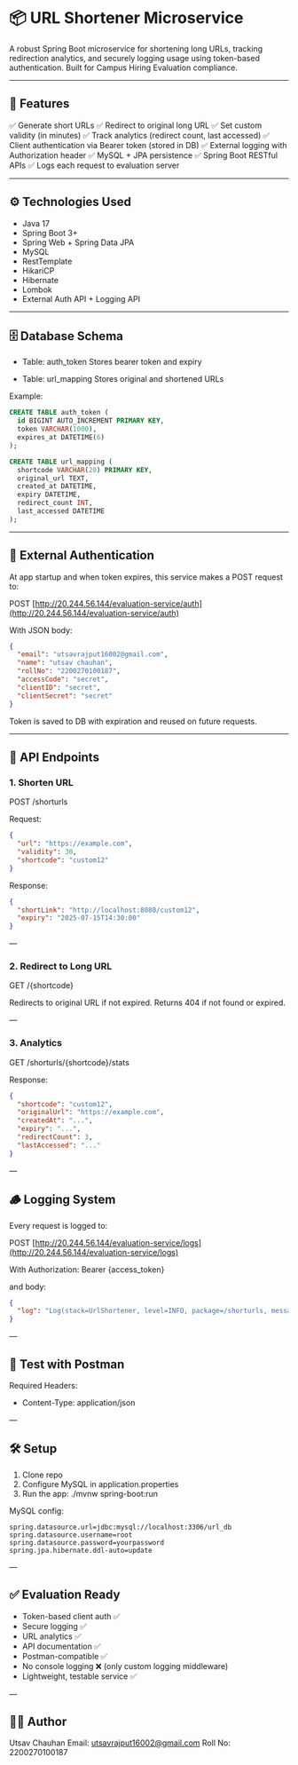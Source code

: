 

# 📦 URL Shortener Microservice

A robust Spring Boot microservice for shortening long URLs, tracking redirection analytics, and securely logging usage using token-based authentication. Built for Campus Hiring Evaluation compliance.

---

## 🚀 Features

✅ Generate short URLs
✅ Redirect to original long URL
✅ Set custom validity (in minutes)
✅ Track analytics (redirect count, last accessed)
✅ Client authentication via Bearer token (stored in DB)
✅ External logging with Authorization header
✅ MySQL + JPA persistence
✅ Spring Boot RESTful APIs
✅ Logs each request to evaluation server

---

## ⚙️ Technologies Used

* Java 17
* Spring Boot 3+
* Spring Web + Spring Data JPA
* MySQL
* RestTemplate
* HikariCP
* Hibernate
* Lombok
* External Auth API + Logging API

---

## 🗄 Database Schema

* Table: auth\_token
  Stores bearer token and expiry

* Table: url\_mapping
  Stores original and shortened URLs

Example:

```sql
CREATE TABLE auth_token (
  id BIGINT AUTO_INCREMENT PRIMARY KEY,
  token VARCHAR(1000),
  expires_at DATETIME(6)
);

CREATE TABLE url_mapping (
  shortcode VARCHAR(20) PRIMARY KEY,
  original_url TEXT,
  created_at DATETIME,
  expiry DATETIME,
  redirect_count INT,
  last_accessed DATETIME
);
```

---

## 🔐 External Authentication

At app startup and when token expires, this service makes a POST request to:

POST [http://20.244.56.144/evaluation-service/auth](http://20.244.56.144/evaluation-service/auth)

With JSON body:

```json
{
  "email": "utsavrajput16002@gmail.com",
  "name": "utsav chauhan",
  "rollNo": "2200270100187",
  "accessCode": "secret",
  "clientID": "secret",
  "clientSecret": "secret"
}
```

Token is saved to DB with expiration and reused on future requests.

---

## 🧾 API Endpoints

### 1. Shorten URL

POST /shorturls

Request:

```json
{
  "url": "https://example.com",
  "validity": 30,
  "shortcode": "custom12"
}
```

Response:

```json
{
  "shortLink": "http://localhost:8080/custom12",
  "expiry": "2025-07-15T14:30:00"
}
```

—

### 2. Redirect to Long URL

GET /{shortcode}

Redirects to original URL if not expired. Returns 404 if not found or expired.

—

### 3. Analytics

GET /shorturls/{shortcode}/stats

Response:

```json
{
  "shortcode": "custom12",
  "originalUrl": "https://example.com",
  "createdAt": "...",
  "expiry": "...",
  "redirectCount": 3,
  "lastAccessed": "..."
}
```

—

## 🪵 Logging System

Every request is logged to:

POST [http://20.244.56.144/evaluation-service/logs](http://20.244.56.144/evaluation-service/logs)

With Authorization: Bearer {access\_token}

and body:

```json
{
  "log": "Log(stack=UrlShortener, level=INFO, package=/shorturls, message=POST http://localhost:8080/shorturls)"
}
```

—

## 🧪 Test with Postman

Required Headers:

* Content-Type: application/json

—

## 🛠 Setup

1. Clone repo
2. Configure MySQL in application.properties
3. Run the app:
   ./mvnw spring-boot\:run

MySQL config:

```properties
spring.datasource.url=jdbc:mysql://localhost:3306/url_db
spring.datasource.username=root
spring.datasource.password=yourpassword
spring.jpa.hibernate.ddl-auto=update
```

—

## ✅ Evaluation Ready

* Token-based client auth ✅
* Secure logging ✅
* URL analytics ✅
* API documentation ✅
* Postman-compatible ✅
* No console logging ❌ (only custom logging middleware)
* Lightweight, testable service ✅

—

## 👨‍💻 Author

Utsav Chauhan
Email: [utsavrajput16002@gmail.com](mailto:utsavrajput16002@gmail.com)
Roll No: 2200270100187
